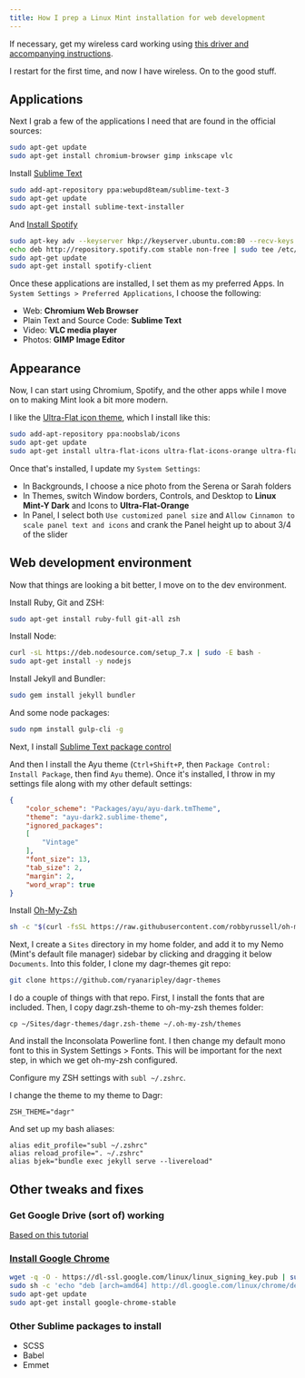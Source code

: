 ```yaml
---
title: How I prep a Linux Mint installation for web development
---
```


If necessary, get my wireless card working using [this driver and accompanying instructions](https://github.com/gnab/rtl8812au).

I restart for the first time, and now I have wireless. On to the good stuff. 

## Applications

Next I grab a few of the applications I need that are found in the official sources:

```sh
sudo apt-get update
sudo apt-get install chromium-browser gimp inkscape vlc
```

Install [Sublime Text](http://askubuntu.com/questions/172698/how-do-i-install-sublime-text-2-3)

```sh
sudo add-apt-repository ppa:webupd8team/sublime-text-3
sudo apt-get update
sudo apt-get install sublime-text-installer
```

And [Install Spotify](https://www.spotify.com/us/download/linux/)

```sh
sudo apt-key adv --keyserver hkp://keyserver.ubuntu.com:80 --recv-keys BBEBDCB318AD50EC6865090613B00F1FD2C19886
echo deb http://repository.spotify.com stable non-free | sudo tee /etc/apt/sources.list.d/spotify.list
sudo apt-get update
sudo apt-get install spotify-client
```

Once these applications are installed, I set them as my preferred Apps. In `System Settings > Preferred Applications`, I choose the following:
- Web: **Chromium Web Browser**
- Plain Text and Source Code: **Sublime Text**
- Video: **VLC media player**
- Photos: **GIMP Image Editor**

## Appearance

Now, I can start using Chromium, Spotify, and the other apps while I move on to making Mint look a bit more modern.

I like the [Ultra-Flat icon theme](http://www.noobslab.com/2015/01/make-linux-more-elegant-with-ultra-flat.html), which I install like this:

```sh
sudo add-apt-repository ppa:noobslab/icons
sudo apt-get update
sudo apt-get install ultra-flat-icons ultra-flat-icons-orange ultra-flat-icons-green
```

Once that's installed, I update my `System Settings`:
- In Backgrounds, I choose a nice photo from the Serena or Sarah folders
- In Themes, switch Window borders, Controls, and Desktop to **Linux Mint-Y Dark** and Icons to **Ultra-Flat-Orange**
- In Panel, I select both `Use customized panel size` and `Allow Cinnamon to scale panel text and icons` and crank the Panel height up to about 3/4 of the slider

## Web development environment

Now that things are looking a bit better, I move on to the dev environment. 

Install Ruby, Git and ZSH:

```sh
sudo apt-get install ruby-full git-all zsh
```

Install Node:

```sh
curl -sL https://deb.nodesource.com/setup_7.x | sudo -E bash -
sudo apt-get install -y nodejs
```

Install Jekyll and Bundler:

```sh
sudo gem install jekyll bundler
```

And some node packages:
```sh
sudo npm install gulp-cli -g
```

Next, I install [Sublime Text package control](https://packagecontrol.io/installation)

And then I install the Ayu theme (`Ctrl+Shift+P`, then `Package Control: Install Package`, then find `Ayu` theme). Once it's installed, I throw in my settings file along with my other default settings:

```json
{
	"color_scheme": "Packages/ayu/ayu-dark.tmTheme",
	"theme": "ayu-dark2.sublime-theme",
	"ignored_packages":
	[
		"Vintage"
	],
	"font_size": 13,
	"tab_size": 2,
	"margin": 2,
	"word_wrap": true
}
```

Install [Oh-My-Zsh](https://github.com/robbyrussell/oh-my-zsh)

```sh
sh -c "$(curl -fsSL https://raw.githubusercontent.com/robbyrussell/oh-my-zsh/master/tools/install.sh)"
```

Next, I create a `Sites` directory in my home folder, and add it to my Nemo (Mint's default file manager) sidebar by clicking and dragging it below `Documents`. Into this folder, I clone my dagr-themes git repo:

```sh
git clone https://github.com/ryanaripley/dagr-themes
```

I do a couple of things with that repo. First, I install the fonts that are included. Then, I copy dagr.zsh-theme to oh-my-zsh themes folder:

```
cp ~/Sites/dagr-themes/dagr.zsh-theme ~/.oh-my-zsh/themes
```
And install the Inconsolata Powerline font. I then change my default mono font to this in System Settings > Fonts. This will be important for the next step, in which we get oh-my-zsh configured. 

Configure my ZSH settings with `subl ~/.zshrc`.

I change the theme to my theme to Dagr:

```
ZSH_THEME="dagr"
```

And set up my bash aliases:

```
alias edit_profile="subl ~/.zshrc"
alias reload_profile=". ~/.zshrc"
alias bjek="bundle exec jekyll serve --livereload"
```

## Other tweaks and fixes

### Get Google Drive (sort of) working

[Based on this tutorial](http://tutorialforlinux.com/2016/07/02/google-drive-client-quickstart-for-linux-mint-18-sarah-lts/)


### [Install Google Chrome](http://askubuntu.com/questions/510056/how-to-install-google-chrome)

```sh
wget -q -O - https://dl-ssl.google.com/linux/linux_signing_key.pub | sudo apt-key add - 
sudo sh -c 'echo "deb [arch=amd64] http://dl.google.com/linux/chrome/deb/ stable main" >> /etc/apt/sources.list.d/google-chrome.list'
sudo apt-get update 
sudo apt-get install google-chrome-stable
```

### Other Sublime packages to install
- SCSS
- Babel
- Emmet



